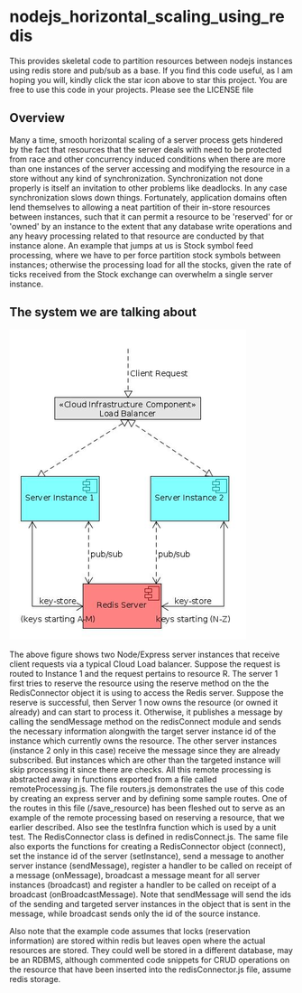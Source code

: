 # nodejs_horizontal_scaling_using_redis
This provides skeletal code to partition resources between nodejs instances using redis store and pub/sub as a base.
If you find this code useful, as I am hoping you will, kindly click the star icon above to star this project. You are free to use this code in your projects. Please see the LICENSE file

## Overview
Many a time, smooth horizontal scaling of a server process gets hindered by the fact that resources that the server deals with need to be protected from race and other concurrency induced conditions when there are more than one instances of the server accessing and modifying the resource in a store without any kind of synchronization. Synchronization not done properly is itself an invitation to other problems like deadlocks. In any case synchronization slows down things. Fortunately, application domains often lend themselves to allowing a neat partition of their in-store resources between instances, such that it can permit a resource to be 'reserved' for or 'owned' by an instance to the extent that any database write operations and any heavy processing related to that resource are conducted by that instance alone. An example that jumps at us is Stock symbol feed processing, where we have to per force partition stock symbols between instances; otherwise the processing load for all the stocks, given the rate of ticks received from the Stock exchange can overwhelm a single server instance.

## The system we are talking about

![Alt text](systemdiag.jpg)

The above figure shows two Node/Express server instances that receive client requests via a typical Cloud Load balancer. Suppose the request is routed to Instance 1 and the request pertains to resource R. The server 1 first tries to reserve the resource using the reserve method on the the RedisConnector object it is using to access the Redis server. Suppose the reserve is successful, then Server 1 now owns the resource (or owned it already) and can start to process it. Otherwise, it publishes a message by calling the sendMessage method on the redisConnect module and sends the necessary information alongwith the target server instance id of the instance which currently owns the resource. The other server instances (instance 2 only in this case) receive the message since they are already subscribed. But instances which are other than the targeted instance will skip processing it since there are checks. All this remote processing is abstracted away in functions exported from a file called remoteProcessing.js. The file routers.js demonstrates the use of this code by creating an express server and by defining some sample routes. One of the routes in this file (/save_resource) has been fleshed out to serve as an example of the remote processing based on reserving a resource, that we earlier described. Also see the testInfra function which is used by a unit test. The RedisConnector class is defined in redisConnect.js. The same file also exports the functions for creating a RedisConnector object (connect), set the instance id of the server (setInstance), send a message to another server instance (sendMessage), register a handler to be called on receipt of a message (onMessage), broadcast a message meant for all server instances (broadcast) and register a handler to be called on receipt of a broadcast (onBroadcastMessage). Note that sendMessage will send the ids of the sending and targeted server instances in the object that is sent in the message, while broadcast sends only the id of the source instance.

Also note that the example code assumes that locks (reservation information) are stored within redis but leaves open where the actual resources are stored. They could well be stored in a different database, may be an RDBMS, although commented code snippets for CRUD operations on the resource that have been inserted into the redisConnector.js file, assume redis storage.
